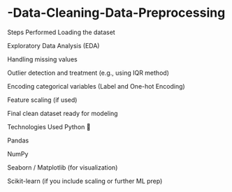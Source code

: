 # -Data-Cleaning-Data-Preprocessing
 Steps Performed
Loading the dataset

Exploratory Data Analysis (EDA)

Handling missing values

Outlier detection and treatment (e.g., using IQR method)

Encoding categorical variables (Label and One-hot Encoding)

Feature scaling (if used)

Final clean dataset ready for modeling

Technologies Used
Python 🐍

Pandas

NumPy

Seaborn / Matplotlib (for visualization)

Scikit-learn (if you include scaling or further ML prep)

